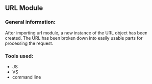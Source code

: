 ## URL Module

### General information:

After importing url module, a new instance of the URL object has been created. The URL has been broken down into easily usable parts for processing the request.

### Tools used:

+ JS
+ VS
+ command line
